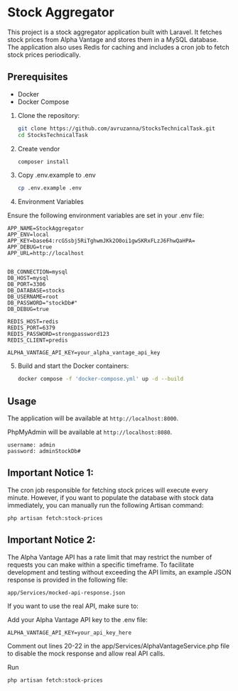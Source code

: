 # Stock Aggregator

This project is a stock aggregator application built with Laravel. It fetches stock prices from Alpha Vantage and stores them in a MySQL database. The application also uses Redis for caching and includes a cron job to fetch stock prices periodically.

## Prerequisites

- Docker
- Docker Compose

1. Clone the repository:
    ```sh
    git clone https://github.com/avruzanna/StocksTechnicalTask.git
    cd StocksTechnicalTask
    ```
2. Create vendor 
    ```sh
    composer install
    ```    
3. Copy .env.example to .env
    ```sh
    cp .env.example .env
    ``` 
4. Environment Variables

Ensure the following environment variables are set in your .env file:

```plaintext
APP_NAME=StockAggregator
APP_ENV=local
APP_KEY=base64:rcGSsbj5RiTghwmJKk2O0oi1gwSKRxFLzJ6FhwQaHPA=
APP_DEBUG=true
APP_URL=http://localhost


DB_CONNECTION=mysql
DB_HOST=mysql
DB_PORT=3306
DB_DATABASE=stocks
DB_USERNAME=root
DB_PASSWORD="stockDb#"
DB_DEBUG=true

REDIS_HOST=redis
REDIS_PORT=6379
REDIS_PASSWORD=strongpassword123
REDIS_CLIENT=predis

ALPHA_VANTAGE_API_KEY=your_alpha_vantage_api_key
```

5. Build and start the Docker containers:
    ```sh
    docker compose -f 'docker-compose.yml' up -d --build 
    ```
    
## Usage

The application will be available at `http://localhost:8000`.

PhpMyAdmin will be available at `http://localhost:8080`.

    username: admin
    password: adminStockDb#


## Important Notice 1:

The cron job responsible for fetching stock prices will execute every minute. However, if you want to populate the database with stock data immediately, you can manually run the following Artisan command:

    php artisan fetch:stock-prices

## Important Notice 2:

The Alpha Vantage API has a rate limit that may restrict the number of requests you can make within a specific timeframe. To facilitate development and testing without exceeding the API limits, an example JSON response is provided in the following file:

    app/Services/mocked-api-response.json

If you want to use the real API, make sure to:

Add your Alpha Vantage API key to the .env file:

    ALPHA_VANTAGE_API_KEY=your_api_key_here

Comment out lines 20-22 in the app/Services/AlphaVantageService.php file to disable the mock response and allow real API calls.

Run 

    
    php artisan fetch:stock-prices
    
